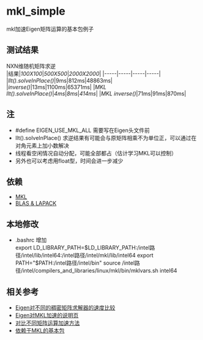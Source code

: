 # mkl_simple  

mkl加速Eigen矩阵运算的基本包例子

## 测试结果   

NXN维随机矩阵求逆  
|结果|*100X100*|*500X500*|*2000X2000*|
|-----|-----|-----|-----|
|*llt().solveInPlace()*|9ms|812ms|48863ms|
|*inverse()*|13ms|1100ms|65371ms|
|*MKL llt().solveInPlace()*|*4ms*|*8ms*|*414ms*|
|*MKL inverse()*|71ms|91ms|870ms|  


## 注

* #define EIGEN_USE_MKL_ALL 需要写在Eigen头文件前
* llt().solveInPlace() 求逆结果有可能会与原矩阵相乘不为单位正，可以通过在对角元素上加小数解决
* 线程看空闲情况自动分配，可能全部都占（估计学习MKL可以控制）  
* 另外也可以考虑用float型，时间会进一步减少

## 依赖  

* [MKL](https://blog.csdn.net/shenzhongyu24/article/details/109187502?ops_request_misc=%257B%2522request%255Fid%2522%253A%2522160456954219724836751085%2522%252C%2522scm%2522%253A%252220140713.130102334.pc%255Fall.%2522%257D&request_id=160456954219724836751085&biz_id=0&utm_medium=distribute.pc_search_result.none-task-blog-2~all~first_rank_v2~rank_v28-23-109187502.pc_search_result_cache&utm_term=linux+mkl&spm=1018.2118.3001.4449 "悬停显示")
* [BLAS & LAPACK](https://blog.csdn.net/weixin_42621387/article/details/108873382?ops_request_misc=%257B%2522request%255Fid%2522%253A%2522160458412719724835835445%2522%252C%2522scm%2522%253A%252220140713.130102334.pc%255Fall.%2522%257D&request_id=160458412719724835835445&biz_id=0&utm_medium=distribute.pc_search_result.none-task-blog-2~all~first_rank_v2~rank_v28-2-108873382.pc_search_result_cache&utm_term=ubuntu+blas&spm=1018.2118.3001.4449 "悬停显示")

## 本地修改  

* .bashrc 增加  
    export LD_LIBRARY_PATH=$LD_LIBRARY_PATH:/intel路径/intel/lib/intel64:/intel路径/intel/mkl/lib/intel64
    export PATH="$PATH:/intel路径/intel/bin"
    source /intel路径/intel/compilers_and_libraries/linux/mkl/bin/mklvars.sh intel64
	
## 相关参考  

* [Eigen对不同的稠密矩阵求解器的速度比较](https://eigen.tuxfamily.org/dox/group__DenseDecompositionBenchmark.html "悬停显示")
* [Eigen对MKL加速的说明页](http://eigen.tuxfamily.org/dox/TopicUsingIntelMKL.html "悬停显示")
* [对比不同矩阵运算加速方法](https://github.com/BeanLiu1994/solver_speed_test "悬停显示")
* [依赖于MKL的基本包](https://github.com/openmeeg/findmkl_cmake "悬停显示")
